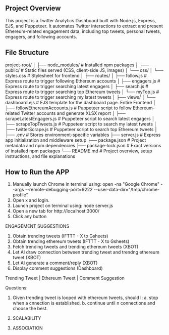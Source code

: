 ## Project Overview
This project is a Twitter Analytics Dashboard built with Node.js, Express, EJS, and Puppeteer. It automates Twitter interactions to extract and present Ethereum-related engagement data, including top tweets, personal tweets, engagers, and following accounts.

## File Structure

project-root/
│
├── node_modules/                # Installed npm packages
│
├── public/                      # Static files served (CSS, client-side JS, images)
│   └── css/
│        └── styles.css           # Stylesheet for frontend
│
├── routes/
│   ├── follow.js                # Express route to trigger following Ethereum accounts
│   ├── engagers.js              # Express route to trigger searching latest engagers
│   ├── search.js                # Express route to trigger searching top Ethereum tweets
│   └── myTop.js                 # Express route to trigger searching my latest tweets
│
├── views/
│   └── dashboard.ejs            # EJS template for the dashboard page. Entire Frontend
│
├── followEthereumAccounts.js    # Puppeteer script to follow Ethereum-related Twitter accounts and generate XLSX report
│
├── scrapeLatestEngagers.js      # Puppeteer script to search latest engagers
│
├── scrapeTopTweets.js           # Puppeteer script to search my latest tweets
│
├── twitterScrape.js             # Puppeteer script to search top Ethereum tweets
│
├── .env                         # Stores environment-specific variables
├── server.js                    # Express app initialization and middleware setup
├── package.json                 # Project metadata and npm dependencies
├── package-lock.json            # Exact versions of installed npm packages
└── README.md                    # Project overview, setup instructions, and file explanations


## How to Run the APP

1. Manually launch Chrome in terminal using:
    open -na "Google Chrome" --args --remote-debugging-port=9222 --user-data-dir="/tmp/chrome-profile"
2. Open x and login.
3. Launch project on terminal using:
    node server.js
4. Open a new tab for http://localhost:3000/
5. Click any button




ENGAGEMENT SUGGESTIONS
1. Obtain trending tweets (IFTTT - X to Gsheets)
2. Obtain trending ethereum tweets (IFTTT - X to Gsheets)
3. Fetch trending tweets and trending ethereum tweets (XBOT)
4. Let AI draw connection between trending tweet and trendng ethereum tweet (XBOT)
5. Let AI generate a comment/reply (XBOT)
6. Display comment suggestions (Dashboard)

Trending Tweet  |   Ethereum Tweet   | Comment Suggestion

Questions: 
1. Given trending tweet is looped with ethereum tweets, should I:
    a. stop when a cnnection is established.
    b. continue until n connections and choose the best.


1. SCALABILITY
2. ASSOCIATION
